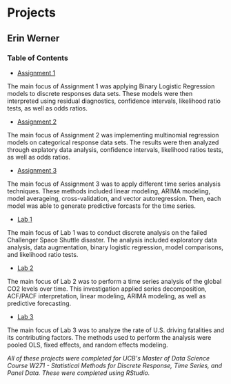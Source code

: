 # Projects

## Erin Werner

### Table of Contents

* [Assignment 1](https://github.com/etwernerMIDS/Time_Series/tree/main/Projects/Assignment_1)

The main focus of Assignment 1 was applying Binary Logistic Regression models to discrete responses data sets. These models were then interpreted using residual diagnostics, confidence intervals, likelihood ratio tests, as well as odds ratios.

* [Assignment 2](https://github.com/etwernerMIDS/Time_Series/tree/main/Projects/Assignment_2)

The main focus of Assignment 2 was implementing multinomial regression models on categorical response data sets. The results were then analyzed through explatory data analysis, confidence intervals, likelihood ratios tests, as well as odds ratios.

* [Assignment 3](https://github.com/etwernerMIDS/Time_Series/tree/main/Projects/Assignment_3)

The main focus of Assignment 3 was to apply different time series analysis techniques. These methods included linear modeling, ARIMA modeling, model averageing, cross-validation, and vector autoregression. Then, each model was able to generate predictive forcasts for the time series.

* [Lab 1](https://github.com/etwernerMIDS/Time_Series/tree/main/Projects/Lab_1)

The main focus of Lab 1 was to conduct discrete analysis on the failed Challenger Space Shuttle disaster. The analysis included exploratory data analysis, data augmentation, binary logistic regression, model comparisons, and likelihood ratio tests. 

* [Lab 2](https://github.com/etwernerMIDS/Time_Series/tree/main/Projects/Lab_2)

The main focus of Lab 2 was to perform a time series analysis of the global CO2 levels over time. This investigation applied series decomposition, ACF/PACF interpretation, linear modeling, ARIMA modeling, as well as predictive forecasting. 

* [Lab 3](https://github.com/etwernerMIDS/Time_Series/tree/main/Projects/Lab_3)

The main focus of Lab 3 was to analyze the rate of U.S. driving fatalities and its contributing factors. The methods used to perform the analysis were pooled OLS, fixed effects, and random effects modeling. 

*All of these projects were completed for UCB's Master of Data Science Course W271 - Statistical Methods for Discrete Response, Time Series, and Panel Data. These were completed using RStudio.* 


